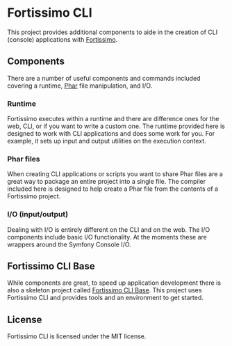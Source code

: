 # Fortissimo CLI
This project provides additional components to aide in the creation of CLI (console) applications with [Fortissimo](https://github.com/Masterminds/Fortissimo).

## Components
There are a number of useful components and commands included covering a runtime, [Phar](http://php.net/manual/en/book.phar.php) file manipulation, and I/O.

### Runtime
Fortissimo executes within a runtime and there are difference ones for the web, CLI, or if you want to write a custom one. The runtime provided here is designed to work with CLI applications and does some work for you. For example, it sets up input and output utilities on the execution context.

### Phar files
When creating CLI applications or scripts you want to share Phar files are a great way to package an entire project into a single file. The compiler included here is designed to help create a Phar file from the contents of a Fortissimo project.

### I/O (input/output)
Dealing with I/O is entirely different on the CLI and on the web. The I/O components include basic I/O functionality. At the moments these are wrappers around the Symfony Console I/O.

## Fortissimo CLI Base
While components are great, to speed up application development there is also a skeleton project called [Fortissimo CLI Base](https://github.com/Masterminds/Fortissimo-CLI-Base). This project uses Fortissimo CLI and provides tools and an environment to get started.

## License
Fortissimo CLI is licensed under the MIT license.